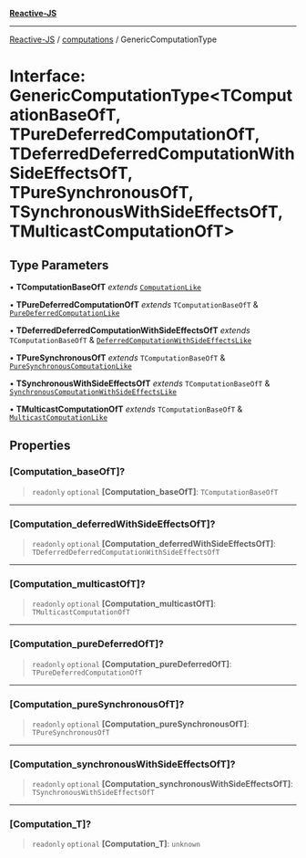 [**Reactive-JS**](../../README.md)

***

[Reactive-JS](../../README.md) / [computations](../README.md) / GenericComputationType

# Interface: GenericComputationType\<TComputationBaseOfT, TPureDeferredComputationOfT, TDeferredDeferredComputationWithSideEffectsOfT, TPureSynchronousOfT, TSynchronousWithSideEffectsOfT, TMulticastComputationOfT\>

## Type Parameters

• **TComputationBaseOfT** *extends* [`ComputationLike`](ComputationLike.md)

• **TPureDeferredComputationOfT** *extends* `TComputationBaseOfT` & [`PureDeferredComputationLike`](PureDeferredComputationLike.md)

• **TDeferredDeferredComputationWithSideEffectsOfT** *extends* `TComputationBaseOfT` & [`DeferredComputationWithSideEffectsLike`](DeferredComputationWithSideEffectsLike.md)

• **TPureSynchronousOfT** *extends* `TComputationBaseOfT` & [`PureSynchronousComputationLike`](PureSynchronousComputationLike.md)

• **TSynchronousWithSideEffectsOfT** *extends* `TComputationBaseOfT` & [`SynchronousComputationWithSideEffectsLike`](SynchronousComputationWithSideEffectsLike.md)

• **TMulticastComputationOfT** *extends* `TComputationBaseOfT` & [`MulticastComputationLike`](MulticastComputationLike.md)

## Properties

### \[Computation\_baseOfT\]?

> `readonly` `optional` **\[Computation\_baseOfT\]**: `TComputationBaseOfT`

***

### \[Computation\_deferredWithSideEffectsOfT\]?

> `readonly` `optional` **\[Computation\_deferredWithSideEffectsOfT\]**: `TDeferredDeferredComputationWithSideEffectsOfT`

***

### \[Computation\_multicastOfT\]?

> `readonly` `optional` **\[Computation\_multicastOfT\]**: `TMulticastComputationOfT`

***

### \[Computation\_pureDeferredOfT\]?

> `readonly` `optional` **\[Computation\_pureDeferredOfT\]**: `TPureDeferredComputationOfT`

***

### \[Computation\_pureSynchronousOfT\]?

> `readonly` `optional` **\[Computation\_pureSynchronousOfT\]**: `TPureSynchronousOfT`

***

### \[Computation\_synchronousWithSideEffectsOfT\]?

> `readonly` `optional` **\[Computation\_synchronousWithSideEffectsOfT\]**: `TSynchronousWithSideEffectsOfT`

***

### \[Computation\_T\]?

> `readonly` `optional` **\[Computation\_T\]**: `unknown`
